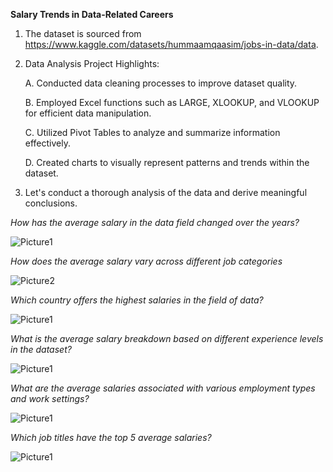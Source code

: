 **Salary Trends in Data-Related Careers**
 
1. The dataset is sourced from https://www.kaggle.com/datasets/hummaamqaasim/jobs-in-data/data.

2. Data Analysis Project Highlights: 


     A. Conducted data cleaning processes to improve dataset quality.

   
     B. Employed Excel functions such as LARGE, XLOOKUP, and VLOOKUP for efficient data manipulation.

   
     C. Utilized Pivot Tables to analyze and summarize information effectively.

   
     D. Created charts to visually represent patterns and trends within the dataset.

3. Let's conduct a thorough analysis of the data and derive meaningful conclusions.

*How has the average salary in the data field changed over the years?*

 
![Picture1](https://github.com/Harshitham195/Salary_Trends_in_Data_Related_Careers/assets/144315538/d729f928-3a38-4eaf-be18-5f7d4789846b)

  *How does the average salary vary across different job categories*

![Picture2](https://github.com/Harshitham195/Salary_Trends_in_Data_Related_Careers/assets/144315538/09aec8cf-883d-441b-8298-f181e6af68ce)

  *Which country offers the highest salaries in the field of data?*


![Picture1](https://github.com/Harshitham195/Salary_Trends_in_Data_Related_Careers/assets/144315538/08ea94c8-131f-419a-871b-e5ccf1757c75)

  *What is the average salary breakdown based on different experience levels in the dataset?*

![Picture1](https://github.com/Harshitham195/Salary_Trends_in_Data_Related_Careers/assets/144315538/fa35e58a-685d-4c2c-a4c3-9de992828cf9)

  *What are the average salaries associated with various employment types and work settings?*

![Picture1](https://github.com/Harshitham195/Salary_Trends_in_Data_Related_Careers/assets/144315538/8a290f9d-dd84-48d2-8411-0789a0d2ed29)

  *Which job titles have the top 5 average salaries?*

![Picture1](https://github.com/Harshitham195/Salary_Trends_in_Data_Related_Careers/assets/144315538/4df146eb-b767-48ee-b30e-0edd42cae43f)
